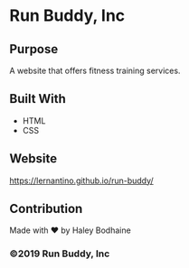 # Run Buddy, Inc

## Purpose
A website that offers fitness training services.

## Built With
* HTML
* CSS

## Website
https://lernantino.github.io/run-buddy/

## Contribution
Made with ♥️ by Haley Bodhaine

### ©️2019 Run Buddy, Inc
